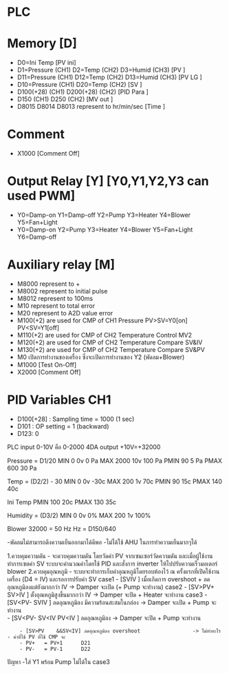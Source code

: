 # PLC 

# Memory [D]
- D0=Ini Temp								[PV ini]
- D1=Pressure	(CH1) 	D2=Temp		(CH2) 	D3=Humid	(CH3) 	[PV ]
- D11=Pressure	(CH1) 	D12=Temp	(CH2) 	D13=Humid	(CH3) 	[PV LG	]
- D10=Pressure	(CH1)	D20=Temp	(CH2)				[SV ]
- D100(+28)	(CH1) 	D200(+28)	(CH2)				[PID Para	]
- D150		(CH1)	D250		(CH2)				[MV out	]
- D8015 	D8014	D8013 	represent to hr/min/sec				[Time	]

# Comment
- X1000 		[Comment Off]

# Output Relay [Y]		[Y0,Y1,Y2,Y3 can used PWM]
- Y0=Damp-on	Y1=Damp-off 	Y2=Pump		Y3=Heater	Y4=Blower 	Y5=Fan+Light
- Y0=Damp-on	Y2=Pump		Y3=Heater	Y4=Blower 	Y5=Fan+Light	Y6=Damp-off

# Auxiliary relay [M]
- M8000 represent to +
- M8002 represent to initial pulse
- M8012 represent to 100ms
- M10 represent to total error
- M20 represent to A2D value error
- M100(+2) are used for CMP of CH1 Pressure 		PV>SV=Y0[on]	PV<SV=Y1[off]
- M110(+2) are used for CMP of CH2 Temperature 	Control MV2
- M120(+2) are used for CMP of CH2 Temperature 	Compare SV&IV
- M130(+2) are used for CMP of CH2 Temperature 	Compare SV&PV
- M0 เปิดการทำงานของเครื่อง ซึ่งจะเปิดการทำงานของ Y2 (พัดลม+Blower)
- M1000 	[Test On-Off]
- X2000 	[Comment Off]

# PID Variables CH1
- D100[+28] : Sampling time = 1000 (1 sec)
- D101 : OP setting = 1 (backward)
- D123: 0

PLC input 0-10V คือ 0-2000
4DA output +10V=+32000

Pressure 		= D1/20
MIN	0	0v	0 Pa
MAX	2000	10v	100 Pa
PMIN	90		5 Pa
PMAX	600		30 Pa

Temp 		= (D2/2) - 30
MIN	0	0v 	-30c
MAX	200	1v 	 70c
PMIN	90		15c
PMAX	140		40c

Ini Temp
PMIN	100		20c
PMAX	130		35c

Humidity		= (D3/2)
MIN	0	0v	0%
MAX	200	1v	100%

Blower 			32000 = 50 Hz
Hz = D150/640

-พัดลมไม่สามารถดึงความเย็นออกมาได้ดีพอ
-ไม่ได้ใช้ AHU ในการทำความเย็นมากๆได้

1.ควบคุมความดัน
	- จะควบคุมความดัน โดยวัดค่า PV จากเซนเซอร์วัดความดัน และเมื่อผู้ใช้งานทำการเซตค่า SV ระบบจะคำนวณค่าโดยใช้ PID และสั่งการ inverter ให้ไปปรับความเร็วมอเตอร์ blower
2.ควบคุมอุณหภูมิ
	- ระบบจะทำการเก็บค่าอุณหภูมิโดยรอบห้องไว้ ณ ครั้งแรกที่เปิดใช้งานเครื่อง (D4 = IV) และรอการปรับค่า SV
	case1	- [SV<PV		SV>IV		] เมื่อเกิดการ overshoot + ลดอุณหภูมิลงแต่ยังมากกว่า IV 	-> Damper จะเปิด (+ Pump จะทำงาน)
	case2	- [SV>PV+		SV>IV		] ตั้งอุณหภูมิสูงขึ้นมากกว่า IV 				-> Damper จะปิด + Heater จะทำงาน
	case3	- [SV<PV-		SV<IV	PV>IV	] ลดอุณหภูมิลง มีความร้อนสะสมในกล่อง			-> Damper จะเปิด + Pump จะทำงาน  
		- [SV<PV-		SV<IV	PV<IV	] ลดอุณหภูมิลง					-> Damper จะปิด + Pump จะทำงาน  

		- [SV>PV	&&SV<IV] ลดอุณหภูมิลง overshoot					-> ไม่ทำอะไร
	- ค่าที่ใช้ PV ที่ใช้ CMP จะ
		- PV+	= PV+1 		D21
		- PV- 	= PV-1		D22

ปัญหา
	-ใส่ Y1 พร้อม Pump ไม่ได้ใน case3